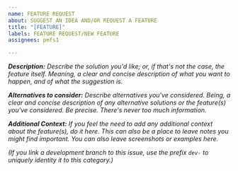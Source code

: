 ```yaml
---
name: FEATURE REQUEST
about: SUGGEST AN IDEA AND/OR REQUEST A FEATURE
title: "[FEATURE]"
labels: FEATURE REQUEST/NEW FEATURE
assignees: pmfs1

---
```


***Description:*** *Describe the solution you'd like; or, if that's not the case, the feature itself.*
*Meaning, a clear and concise description of what you want to happen, and of what the suggestion is.*

***Alternatives to consider:*** *Describe alternatives you've considered.*
*Being, a clear and concise description of any alternative solutions or the feature(s) you've considered. Be precise. There's never too much information.*

***Additional Context:***
*If you feel the need to add any additional context about the feature(s), do it here. This can also be a place to leave notes you might find important. You can also leave screenshots or examples here.*

*(If you link a development branch to this issue, use the prefix `dev-` to uniquely identity it to this category.)*
